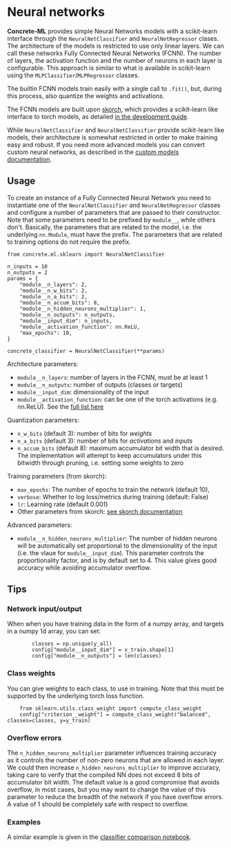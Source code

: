 # Neural networks

**Concrete-ML** provides simple Neural Networks models with a scikit-learn interface through the
`NeuralNetClassifier` and `NeuralNetRegressor` clases.  The architecture
of the models is restricted to use only linear layers. We can call these networks Fully Connected
Neural Networks (FCNN). The number of layers, the activation function
and the number of neurons in each layer is configurable. This approach is similar to what
is available in scikit-learn using the `MLPClassifier`/`MLPRegressor` classes.

The builtin FCNN models train easily with a single call to `.fit()`, but, during this process,
also quantize the weights and activations.

The FCNN models are built upon [skorch](https://skorch.readthedocs.io/en/stable/index.html), which provides a scikit-learn like interface to torch models, as detailed
[in the development guide](skorch_usage.md).

While `NeuralNetClassifier` and `NeuralNetClassifier` provide scikit-learn like models,
their architecture is somewhat restricted in order to make training easy and robust. If you
need more advanced models you can convert custom neural networks, as described in the [custom models
documentation](custom_models.md).

## Usage

To create an instance of a Fully Connected Neural Network you need to instantiate one of the
`NeuralNetClassifier` and `NeuralNetRegressor` classes and configure a number of
parameters that are passed to their constructor. Note that some parameters need to be prefixed by
`module__`, while others don't. Basically, the parameters that are related to the model, i.e.
the underlying `nn.Module`, must have the prefix. The parameters that are related to training options
do not require the prefix.

```
from concrete.ml.sklearn import NeuralNetClassifier

n_inputs = 10
n_outputs = 2
params = {
    "module__n_layers": 2,
    "module__n_w_bits": 2,
    "module__n_a_bits": 2,
    "module__n_accum_bits": 8,
    "module__n_hidden_neurons_multiplier": 1,
    "module__n_outputs": n_outputs,
    "module__input_dim": n_inputs,
    "module__activation_function": nn.ReLU,
    "max_epochs": 10,
}

concrete_classifier = NeuralNetClassifier(**params)
```

Architecture parameters:

- `module__n_layers`: number of layers in the FCNN, must be at least 1
- `module__n_outputs`: number of outputs (classes or targets)
- `module__input_dim`: dimensionality of the input
- `module__activation_function`: can be one of the torch activations (e.g. nn.ReLU). See the
  [full list here](torch_support.md)

Quantization parameters:

- `n_w_bits` (default 3): number of bits for _weights_
- `n_a_bits` (default 3): number of bits for _activations_ and _inputs_
- `n_accum_bits` (default 8): maximum accumulator bit width that is desired. The implementation
  will attempt to keep accumulators under this bitwidth through pruning, i.e. setting some weights to
  zero

Training parameters (from skorch):

- `max_epochs`: The number of epochs to train the network (default 10),
- `verbose`: Whether to log loss/metrics during training (default: False)
- `lr`: Learning rate (default 0.001)
- Other parameters from skorch: [see skorch documentation](https://skorch.readthedocs.io/en/stable/classifier.html)

Advanced parameters:

- `module__n_hidden_neurons_multiplier`: The number of hidden neurons will be automatically set
  proportional to the dimensionality of the input (i.e. the vlaue for `module__input_dim`). This parameter
  controls the proportionality factor, and is by default set to 4. This value gives good accuracy
  while avoiding accumulator overflow.

## Tips

### Network input/output

When when you have training data in the form of a numpy array, and targets in a numpy 1d array, you
can set:

```
        classes = np.unique(y_all)
        config["module__input_dim"] = x_train.shape[1]
        config["module__n_outputs"] = len(classes)
```

### Class weights

You can give weights to each class, to use in training. Note that this must be supported
by the underlying torch loss function.

```
    from sklearn.utils.class_weight import compute_class_weight
    config["criterion__weight"] = compute_class_weight("balanced", classes=classes, y=y_train)
```

### Overflow errors

The `n_hidden_neurons_multiplier` parameter influences training accuracy as it controls the number
of non-zero neurons that are allowed in each layer. We could then increase `n_hidden_neurons_multiplier` to improve accuracy, taking care to verify that the compiled NN does not exceed 8 bits of accumulator bit width. The default value is a good compromise that avoids overflow, in most cases, but you may want to change the value of this parameter to reduce the breadth of the network if you have
overflow errors. A value of 1 should be completely safe with respect to overflow.

### Examples

A similar example is given in the [classifier comparison notebook](advanced_examples.md).
